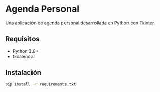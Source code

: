 # Agenda Personal

Una aplicación de agenda personal desarrollada en Python con Tkinter.

## Requisitos
- Python 3.8+
- tkcalendar

## Instalación
```bash
pip install -r requirements.txt